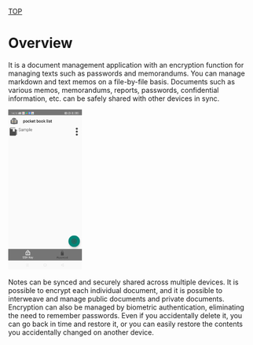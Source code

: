 [TOP](/document/android/topmenu.md)

# Overview

It is a document management application with an encryption function for managing texts such as passwords and memorandums.
You can manage markdown and text memos on a file-by-file basis.
Documents such as various memos, memorandums, reports, passwords, confidential information, etc. can be safely shared with other devices in sync.

<img src="/screen/android/overview.jpg" width="150" />

Notes can be synced and securely shared across multiple devices.
It is possible to encrypt each individual document, and it is possible to interweave and manage public documents and private documents.
Encryption can also be managed by biometric authentication, eliminating the need to remember passwords.
Even if you accidentally delete it, you can go back in time and restore it, or you can easily restore the contents you accidentally changed on another device.
